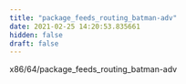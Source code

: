 ```yaml
---
title: "package_feeds_routing_batman-adv"
date: 2021-02-25 14:20:53.835661
hidden: false
draft: false
---
```


x86/64/package_feeds_routing_batman-adv

